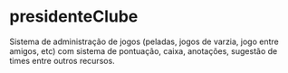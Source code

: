 # presidenteClube
Sistema de administração de jogos (peladas, jogos de varzia, jogo entre amigos, etc) com sistema de pontuação, caixa, anotações, sugestão de times entre outros recursos.
